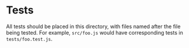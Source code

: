 # Tests

All tests should be placed in this directory, with files named after the file being tested. For example, `src/foo.js` would have corresponding tests in `tests/foo.test.js`.
